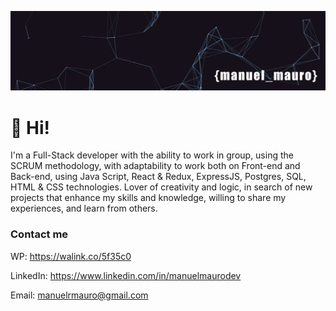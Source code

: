 ![Alt text](/background.jpg)

# 👋 Hi!

I'm a Full-Stack developer with the ability to work in group, using the SCRUM methodology, with adaptability to work both on Front-end and Back-end, using Java Script, React & Redux, ExpressJS, Postgres, SQL, HTML & CSS technologies.
Lover of creativity and logic, in search of new projects that enhance my skills and knowledge, willing to share my experiences, and learn from others.

### Contact me

WP: https://walink.co/5f35c0 

LinkedIn: https://www.linkedin.com/in/manuelmaurodev

Email: manuelrmauro@gmail.com

